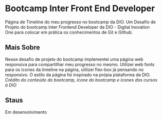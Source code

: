 # Bootcamp Inter Front End Developer
Página de Timeline do meu progresso no bootcamp da DIO.
Um Desafio de Projeto do bootcamp Inter Frontend Developer da DIO - Digital Inovation One para colocar em prática os conhecimentos de Git e Github. 

## Mais Sobre
Nesse desafio de projeto do bootcamp implementei uma página web responsiva para compartilhar meu progresso no mesmo. Utilizei web fonts para os ícones da timeline na página, utilizei flex-box já pensando no responsivo. O estilo da página foi inspirado na própia plataforma da DIO. 
*Crédito do conteúdo do bootcamp, ícone do bootcamp e ícones dos cursos à DIO*

## Staus
Em desenvolvimento
